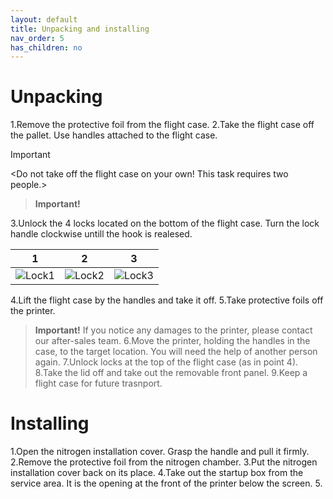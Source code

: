 ```yaml
---
layout: default
title: Unpacking and installing
nav_order: 5
has_children: no
---
```

<h1> Unpacking </h1>

1.Remove the protective foil from the flight case.
2.Take the flight case off the pallet. Use handles attached to the flight case.
> [!IMPORTANT]
> <Do not take off the flight case on your own! This task requires two people.>

> **Important!**
> 
3.Unlock the 4 locks located on the bottom of the flight case. Turn the lock handle clockwise untill the hook is realesed.

| 1  | 2  | 3 |
|:-:|:-:|:-:|
| ![Lock1](/lock1.png)  | ![Lock2](/lock2.png)  | ![Lock3](/lock3.png) |

4.Lift the flight case by the handles and take it off.
5.Take protective foils off the printer. 
> **Important!**
> If you notice any damages to the printer, please contact our after-sales team.
6.Move the printer, holding the handles in the case, to the target location. You will need the help of another person again.
7.Unlock locks at the top of the flight case (as in point 4).
8.Take the lid off and take out the removable front panel.
9.Keep a flight case for future trasnport.

<h1> Installing </h1>

1.Open the nitrogen installation cover. Grasp the handle and pull it firmly.
2.Remove the protective foil from the nitrogen chamber.
3.Put the nitrogen installation cover back on its place.
4.Take out the startup box from the service area. It is the opening at the front of the printer below the screen.
5.




